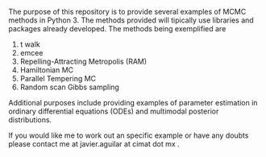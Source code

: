 
The purpose of this repository is to provide  several examples of MCMC methods in Python 3. The methods provided will tipically use libraries and packages already developed. The methods being exemplified are


1) t walk
2) emcee
3) Repelling-Attracting Metropolis (RAM)
4) Hamiltonian MC
5) Parallel Tempering MC
6) Random scan Gibbs sampling

Additional purposes include providing examples of parameter estimation in ordinary differential equations (ODEs) and multimodal posterior distributions.

If you would like me to work out an specific example or have any doubts please contact me at javier.aguilar at cimat dot mx .
